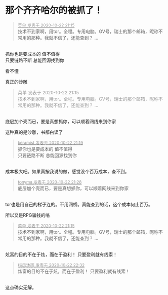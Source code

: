 # 那个齐齐哈尔的被抓了！


<div class="quote"><blockquote><font size="2"><a href="https://www.hostloc.com/forum.php?mod=redirect&amp;goto=findpost&amp;pid=9338057&amp;ptid=757341" target="_blank"><font color="#999999">菜单 发表于 2020-10-22 21:15</font></a></font><br />
技术不到家啊，用tor。全程。专用电脑。GV号，瑞士的那个邮箱，昵称不常用的那种。我就不信了，还能查到？ ...</blockquote></div><br />
抓你也是要成本的 值不值得<br />
只要链路不断 总能回源找到你

看不懂

真正的沙雕

<div class="quote"><blockquote><font color="#999999">菜单 发表于 2020-10-22 21:15</font><br />
<font color="#999999">技术不到家啊，用tor。全程。专用电脑。GV号，瑞士的那个邮箱，昵称不常用的那种。我就不信了，还能查到？ ...</font></blockquote></div><br />
底层加个壳而已，要是真想抓你，可以顺着网线来到你家

这种真的是沙雕，书都白读了<img src="static/image/smiley/default/sweat.gif" smilieid="10" border="0" alt="" />

<div class="quote"><blockquote><font size="2"><a href="https://www.hostloc.com/forum.php?mod=redirect&amp;goto=findpost&amp;pid=9338081&amp;ptid=757341" target="_blank"><font color="#999999">keramist 发表于 2020-10-22 21:19</font></a></font><br />
抓你也是要成本的 值不值得<br />
只要链路不断 总能回源找到你</blockquote></div><br />
成本极大吧。如果真按我说的做，感觉没个百万成本，查不到。

<div class="quote"><blockquote><font size="2"><a href="https://www.hostloc.com/forum.php?mod=redirect&amp;goto=findpost&amp;pid=9338134&amp;ptid=757341" target="_blank"><font color="#999999">tonyma 发表于 2020-10-22 21:28</font></a></font><br />
底层加个壳而已，要是真想抓你，可以顺着网线来到你家</blockquote></div><br />
tor也是用自己的梯子连的。不用网桥。真能查到的话，这个成本何止百万。

<img src="static/image/smiley/yct/010.gif" smilieid="41" border="0" alt="" />所以又是RPG骗钱的咯

<div class="quote"><blockquote><font size="2"><a href="https://www.hostloc.com/forum.php?mod=redirect&amp;goto=findpost&amp;pid=9338057&amp;ptid=757341" target="_blank"><font color="#999999">菜单 发表于 2020-10-22 21:15</font></a></font><br />
技术不到家啊，用tor。全程。专用电脑。GV号，瑞士的那个邮箱，昵称不常用的那种。我就不信了，还能查到？ ...</blockquote></div><br />
炫富的目的不在于炫，而在于盈利！ 只要盈利就有线索！

<div class="quote"><blockquote><font size="2"><a href="https://www.hostloc.com/forum.php?mod=redirect&amp;goto=findpost&amp;pid=9338458&amp;ptid=757341" target="_blank"><font color="#999999">栉风沐雨 发表于 2020-10-22 22:32</font></a></font><br />
炫富的目的不在于炫，而在于盈利！ 只要盈利就有线索！</blockquote></div><br />
这点确实无解。
